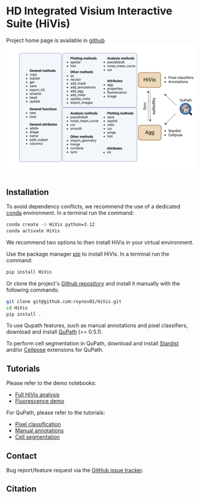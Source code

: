 # HD Integrated Visium Interactive Suite (HiVis)
Project home page is available in [github](https://github.com/roynov01/HiVis)
![](HiVis.png)

## Installation

To avoid dependency conflicts, we recommend the use of a 
dedicated 
[conda](https://docs.conda.io/projects/conda/en/latest/user-guide/tasks/manage-environments.html) 
environment.  In a terminal run the command:

```bash
conda create -n HiVis python=3.12
conda activate HiVis
```

We recommend two options to then install HiVis in your virtual environment.

Use the package manager [pip](https://pip.pypa.io/en/stable/) to install HiVis. 
In a terminal run the command:

```bash
pip install HiVis
```

Or clone the project's [Github repository](https://github.com/roynov01/HiVis) 
and install it manually with the following commands:

```bash
git clone git@github.com:roynov01/HiVis.git
cd HiVis
pip install .
```

To use Qupath features, such as manual annotations and pixel classifiers, download and install 
[QuPath](https://qupath.github.io/) (>= 0.5.1).

To perform cell segmentation in QuPath, download and install [Stardist](https://github.com/qupath/qupath-extension-stardist) 
and/or [Cellpose](https://github.com/BIOP/qupath-extension-cellpose) extensions for QuPath.


## Tutorials
Please refer to the demo notebooks:
* [Full HiVis analysis](https://github.com/roynov01/HiVis/blob/main/tutorials/HiVis_tutorial.ipynb)
* [Fluorescence demo](https://github.com/roynov01/HiVis/blob/main/tutorials/HiVis_fluorescence_tutorial.ipynb)

For QuPath, please refer to the tutorials:
* [Pixel classification]()
* [Manual annotations]()
* [Cell segmentation]()


## Contact
Bug report/feature request via the [GitHub issue tracker](https://github.com/roynov01/HiVis/issues).

## Citation

